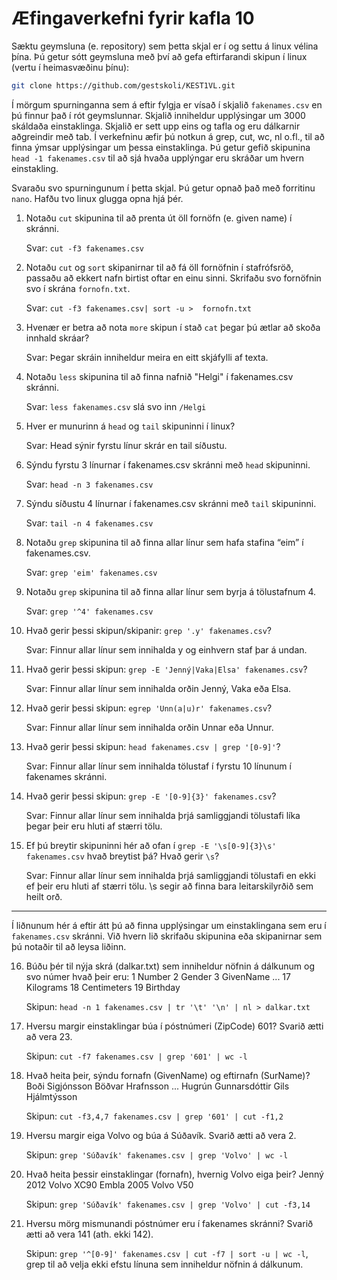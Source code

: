 # Æfingaverkefni fyrir kafla 10

Sæktu geymsluna (e. repository) sem þetta skjal er í og settu á linux vélina 
þína. Þú getur sótt geymsluna með því að gefa eftirfarandi skipun í linux 
(vertu í heimasvæðinu þínu): 
```bash
git clone https://github.com/gestskoli/KEST1VL.git
```

Í mörgum spurninganna sem á eftir fylgja er vísað í skjalið `fakenames.csv` en 
þú finnur það í rót geymslunnar. Skjalið inniheldur upplýsingar um 3000 
skáldaða einstaklinga. Skjalið er sett upp eins og tafla og eru dálkarnir 
aðgreindir með tab. Í verkefninu æfir þú notkun á grep, cut, wc, nl o.fl., 
til að finna ýmsar upplýsingar um þessa einstaklinga. Þú getur gefið 
skipunina `head -1 fakenames.csv` til að sjá hvaða upplýngar eru skráðar um 
hvern einstakling.

Svaraðu svo spurningunum í þetta skjal. Þú getur opnað það með forritinu `nano`. 
Hafðu tvo linux glugga opna hjá þér.

1. Notaðu `cut` skipunina til að prenta út öll fornöfn (e. given name) í 
skránni.
   
   Svar: `cut -f3 fakenames.csv`

2. Notaðu `cut` og `sort` skipanirnar til að fá öll fornöfnin í stafrófsröð, 
passaðu að ekkert nafn birtist oftar en einu sinni. Skrifaðu svo fornöfnin 
svo í skrána `fornofn.txt`.

    Svar: `cut -f3 fakenames.csv| sort -u >  fornofn.txt`

3. Hvenær er betra að nota `more` skipun í stað `cat` þegar þú ætlar að skoða 
innhald skráar?

    Svar: Þegar skráin inniheldur meira en eitt skjáfylli af texta.

4. Notaðu `less` skipunina til að finna nafnið "Helgi" í fakenames.csv skránni.

    Svar: `less fakenames.csv` slá svo inn `/Helgi`

5. Hver er munurinn á `head` og `tail` skipuninni í linux?

    Svar: Head sýnir fyrstu línur skrár en tail síðustu.

6. Sýndu fyrstu 3 línurnar í fakenames.csv skránni með `head` skipuninni.

    Svar: `head -n 3 fakenames.csv`

7.  Sýndu síðustu 4 línurnar í fakenames.csv skránni með `tail` skipuninni.

    Svar: `tail -n 4 fakenames.csv`

8. Notaðu `grep` skipunina til að finna allar línur sem hafa stafina “eim” í 
fakenames.csv.

    Svar: `grep 'eim' fakenames.csv`

9. Notaðu `grep` skipunina til að finna allar línur sem byrja á tölustafnum 4.

    Svar: `grep '^4' fakenames.csv`

10. Hvað gerir þessi skipun/skipanir: `grep '.y' fakenames.csv`?

    Svar: Finnur allar línur sem innihalda y og einhvern staf þar á undan.

11. Hvað gerir þessi skipun:  `grep -E 'Jenný|Vaka|Elsa' fakenames.csv`?

    Svar: Finnur allar línur sem innihalda orðin Jenný, Vaka eða Elsa.

12. Hvað gerir þessi skipun: `egrep 'Unn(a|u)r' fakenames.csv`?

    Svar: Finnur allar línur sem innihalda orðin Unnar eða Unnur.

13. Hvað gerir þessi skipun: `head fakenames.csv | grep '[0-9]'`?

    Svar: Finnur allar línur sem innihalda tölustaf í fyrstu 10 línunum í fakenames skránni.

14. Hvað gerir þessi skipun: `grep -E '[0-9]{3}' fakenames.csv`?

    Svar: Finnur allar línur sem innihalda þrjá samliggjandi tölustafi líka þegar þeir eru hluti af stærri tölu.

15. Ef þú breytir skipuninni hér að ofan í `grep -E '\s[0-9]{3}\s' fakenames.csv` 
hvað breytist þá? Hvað gerir `\s`?

    Svar: Finnur allar línur sem innihalda þrjá samliggjandi tölustafi en ekki ef þeir eru hluti af stærri tölu. \s segir að finna bara leitarskilyrðið sem heilt orð.

--------------------------------------------------------------------------------

Í liðnunum hér á eftir átt þú að finna upplýsingar um einstaklingana sem eru í 
`fakenames.csv` skránni. Við hvern lið skrifaðu skipunina eða skipanirnar sem
þú notaðir til að leysa liðinn.

16. Búðu þér til nýja skrá (dalkar.txt) sem inniheldur nöfnin á dálkunum og 
svo númer hvað þeir eru:
        1  Number
        2  Gender
        3  GivenName
        ...
        17  Kilograms
        18  Centimeters
        19  Birthday

    Skipun: `head -n 1 fakenames.csv | tr '\t' '\n' | nl > dalkar.txt`

17. Hversu margir einstaklingar búa í póstnúmeri (ZipCode) 601? 
        Svarið ætti að vera 23.

    Skipun: `cut -f7 fakenames.csv | grep '601' | wc -l`

18. Hvað heita þeir, sýndu fornafn (GivenName) og eftirnafn (SurName)?
        Boði    Sigjónsson
        Böðvar  Hrafnsson
        ...
        Hugrún  Gunnarsdóttir
        Gils    Hjálmtýsson

    Skipun: `cut -f3,4,7 fakenames.csv | grep '601' | cut -f1,2`

19. Hversu margir eiga Volvo og búa á Súðavík.
        Svarið ætti að vera 2.
    
    Skipun: `grep 'Súðavík' fakenames.csv | grep 'Volvo' | wc -l`

20. Hvað heita þessir einstaklingar (fornafn), hvernig Volvo eiga þeir?
        Jenný   2012 Volvo XC90
        Embla   2005 Volvo V50

    Skipun: `grep 'Súðavík' fakenames.csv | grep 'Volvo' | cut -f3,14`

21. Hversu mörg mismunandi póstnúmer eru í fakenames skránni?
        Svarið ætti að vera 141 (ath. ekki 142).

    Skipun: `grep '^[0-9]' fakenames.csv | cut -f7 | sort -u | wc -l`, grep til að velja ekki efstu línuna sem inniheldur nöfnin á dálkunum.